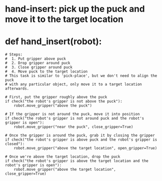 # hand-insert: pick up the puck and move it to the target location
# def hand_insert(robot):
    # Steps:
    #  1. Put gripper above puck
    #  2. Drop gripper around puck
    #  3. Close gripper around puck
    #  4. Move puck to the target location
    # This task is similar to 'pick-place', but we don't need to align the puck
    # with any particular object, only move it to a target location afterwards.
    
    # First, put the gripper roughly above the puck
    if check("the robot's gripper is not above the puck"):
        robot.move_gripper("above the puck")
    
    # If the gripper is not around the puck, move it into position
    if check("the robot's gripper is not around puck and the robot's gripper is open"):
        robot.move_gripper("near the puck", close_gripper=True)
    
    # Once the gripper is around the puck, grab it by closing the gripper
    if check("the robot's gripper is above puck and the robot's gripper is closed"):
        robot.move_gripper("above the target location", open_gripper=True)
    
    # Once we're above the target location, drop the puck
    if check("the robot's gripper is above the target location and the robot's gripper is open"):
        robot.move_gripper("above the target location", close_gripper=True)